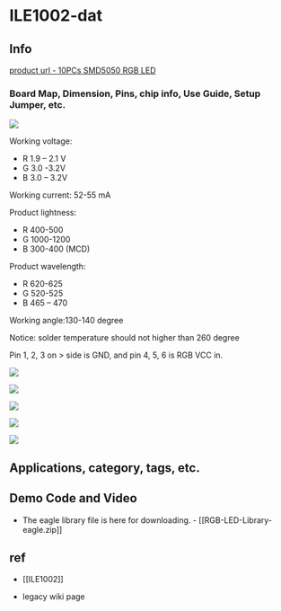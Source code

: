 
# ILE1002-dat

## Info

[product url - 10PCs SMD5050 RGB LED](https://www.electrodragon.com/product/smd5050-rgb-led-10pcs/)

### Board Map, Dimension, Pins, chip info, Use Guide, Setup Jumper, etc.

![](2025-06-19-16-08-30.png)

Working voltage:
- R 1.9 – 2.1 V
- G 3.0 -3.2V
- B 3.0 – 3.2V

Working current: 52-55 mA

Product lightness:
- R 400-500
- G 1000-1200
- B 300-400 (MCD)

Product wavelength:
- R 620-625
- G 520-525
- B 465 – 470

Working angle:130-140 degree

Notice: solder temperature should not higher than 260 degree

Pin 1, 2, 3 on > side is GND, and pin 4, 5, 6 is RGB VCC in.

![](2025-06-19-16-08-51.png)

![](2025-06-19-16-09-07.png)

![](2025-06-19-16-09-17.png)

![](2025-06-19-16-09-29.png)

![](2025-06-19-16-09-44.png)
## Applications, category, tags, etc. 

## Demo Code and Video

* The eagle library file is here for downloading. - [[RGB-LED-Library-eagle.zip]]


## ref 

- [[ILE1002]] 

- legacy wiki page 
